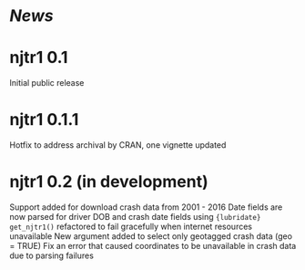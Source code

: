# *News*

# njtr1 0.1
Initial public release

# njtr1 0.1.1
Hotfix to address archival by CRAN, one vignette updated

# njtr1 0.2 (in development)
Support added for download crash data from 2001 - 2016
Date fields are now parsed for driver DOB and crash date fields using `{lubridate}`
`get_njtr1()` refactored to fail gracefully when internet resources unavailable
New argument added to select only geotagged crash data (geo = TRUE)
Fix an error that caused coordinates to be unavailable in crash data due to parsing failures


